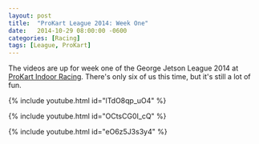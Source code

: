 ```yaml
---
layout: post
title:  "ProKart League 2014: Week One"
date:   2014-10-29 08:00:00 -0600
categories: [Racing]
tags: [League, ProKart]
---
```


The videos are up for week one of the George Jetson League 2014 at [ProKart Indoor Racing](http://prokartindoor.com/). There's only six of us this time, but it's still a lot of fun.

{% include youtube.html id="lTdO8qp_uO4" %}

{% include youtube.html id="OCtsCG0I_cQ" %}

{% include youtube.html id="eO6z5J3s3y4" %}

